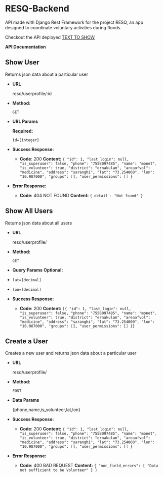 # RESQ-Backend
API made with Django Rest Framework for the project RESQ, an app designed to coordinate voluntary activities during floods.

Checkout the API deployed [TEXT TO SHOW](https://kresq.herokuapp.com/docs/)

**API Documentation**

**Show User**
----
  Returns json data about a particular user

* **URL**

  resq/userprofile/:id

* **Method:**
  
    `GET`

*  **URL Params**

   **Required:**
 
   `id=[integer]`


* **Success Response:**
  
  * **Code:** 200
    **Content:** `{
    "id": 1,
    "last_login": null,
    "is_superuser": false,
    "phone": "7558097485",
    "name": "monet",
    "is_volunteer": true,
    "district": "ernakulam",
    "areaofvol": "medicine",
    "address": "saranghi",
    "lat": "73.254000",
    "lon": "10.987000",
    "groups": [],
    "user_permissions": []
}`
 
* **Error Response:**

  * **Code:** 404 NOT FOUND 
    **Content:** `{ detail : "Not found" }`

**Show All Users**
----
  Returns json data about all users

* **URL**

  resq/userprofile/

* **Method:**
  
    `GET`

*  **Query Params**
    **Optional:**
* `lat=[decimal]`
*  `lon=[decimal]`



* **Success Response:**
  
  * **Code:** 200
    **Content:** `[{
    "id": 1,
    "last_login": null,
    "is_superuser": false,
    "phone": "7558097485",
    "name": "monet",
    "is_volunteer": true,
    "district": "ernakulam",
    "areaofvol": "medicine",
    "address": "saranghi",
    "lat": "73.254000",
    "lon": "10.987000",
    "groups": [],
    "user_permissions": []
}]`
 
**Create a User**
----
  Creates a new user and returns json data about a particular user

* **URL**

  resq/userprofile/

* **Method:**
  
    `POST`
* **Data Params**

  {phone,name,is_volunteer,lat,lon}
  
* **Success Response:**
  
  * **Code:** 200
    **Content:** `{
    "id": 1,
    "last_login": null,
    "is_superuser": false,
    "phone": "7558097485",
    "name": "monet",
    "is_volunteer": true,
    "district": "ernakulam",
    "areaofvol": "medicine",
    "address": "saranghi",
    "lat": "73.254000",
    "lon": "10.987000",
    "groups": [],
    "user_permissions": []
}`
 
* **Error Response:**

  * **Code:** 400 BAD REQUEST 
    **Content:** `{
    "non_field_errors": [
        "Data not sufficient to be Volunteer"
    ]
}`
